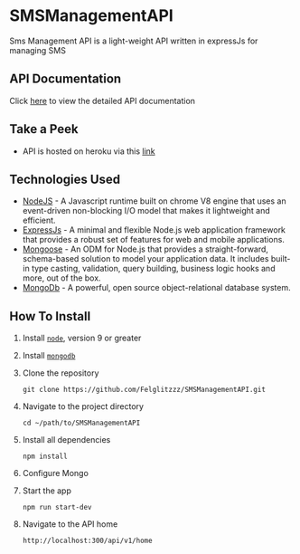 # SMSManagementAPI

Sms Management API is a light-weight API written in expressJs for managing SMS

## API Documentation
Click [here](https://documenter.getpostman.com/view/2988092/S11RJaT7) to view the detailed API documentation

## Take a Peek
* API is hosted on heroku via this [link](https://smsmanagementapi.herokuapp.com/api/v1/home)

## Technologies Used

* [NodeJS](https://nodejs.org/en/) - A Javascript runtime built on chrome V8 engine that uses an event-driven non-blocking I/O model that makes it lightweight and efficient.
* [ExpressJs](https://expressjs.com/) - A minimal and flexible Node.js web application framework that provides a robust set of features for web and mobile applications.
* [Mongoose](https://mongoosejs.com//) - An ODM for Node.js that provides a straight-forward, schema-based solution to model your application data. It includes built-in type casting, validation, query building, business logic hooks and more, out of the box.
* [MongoDb](https://www.mongodb.com//) - A powerful, open source object-relational database system.

## How To Install

1. Install [`node`](https://nodejs.org/en/download/), version 9 or greater

2. Install [`mongodb`](https://docs.mongodb.com/v3.2/installation/)

3. Clone the repository

    ```
    git clone https://github.com/Felglitzzz/SMSManagementAPI.git
    ```
4. Navigate to the project directory

    ```
    cd ~/path/to/SMSManagementAPI
    ```

5. Install all dependencies

    ```
    npm install
    ```
6. Configure Mongo
7. Start the app
    ```
    npm run start-dev
    ```
8. Navigate to the API home
    ```
    http://localhost:300/api/v1/home
    ```
